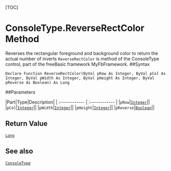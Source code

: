 [TOC]
# ConsoleType.ReverseRectColor Method
 Reverses the rectangular foreground and background color to return the actual number of inverts
`ReverseRectColor` is method of the ConsoleType control, part of the freeBasic framework MyFbFramework.
##Syntax
```freeBasic
Declare Function ReverseRectColor(ByVal pRow As Integer, ByVal pCol As Integer, ByVal pWidth As Integer, ByVal pHeight As Integer, ByVal pReverse As Boolean) As Long
```

##Parameters

|Part|Type|Description|
| :------------ | :------------ |
|`pRow`|[`Integer`]("https://www.freebasic.net/wiki/KeyPgInteger")||
|`pCol`|[`Integer`]("https://www.freebasic.net/wiki/KeyPgInteger")||
|`pWidth`|[`Integer`]("https://www.freebasic.net/wiki/KeyPgInteger")||
|`pHeight`|[`Integer`]("https://www.freebasic.net/wiki/KeyPgInteger")||
|`pReverse`|[`Boolean`]("https://www.freebasic.net/wiki/KeyPgBoolean")||

## Return Value
[`Long`]("https://www.freebasic.net/wiki/KeyPgLong")
## See also
[`ConsoleType`](ConsoleType.md)
